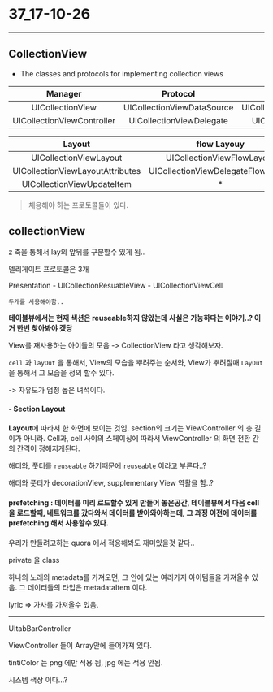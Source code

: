 # 37_17-10-26

---

## CollectionView

- The classes and protocols for implementing collection views <br>

	

| Manager |Protocol |Presentation | 
| :-----: | :-----: | :-----:|
| UICollectionView |UICollectionViewDataSource |  UICollectionReusableView|
| UICollectionViewController |  UICollectionViewDelegate | UICollectionViewCell|

| Layout | flow Layouy |
| :-----: | :-----: | 
| UICollectionViewLayout| UICollectionViewFlowLayout| 
|UICollectionViewLayoutAttributes | UICollectionViewDelegateFlowLayout|
| UICollectionViewUpdateItem | * |

> 채용해야 하는 프로토콜들이 있다.



 










## collectionView

z 축을 통해서 lay의 앞뒤를 구분할수 있게 됨..

델리게이트 프로토콜은 3개 

Presentation 
	- UICollectionResuableView
	- UICollectionViewCell

	두개를 사용해야함..
	
**테이블뷰에서는 현재 색션은 reuseable하지 않았는데 사실은 가능하다는 이야기..? 이거 한번 찾아봐야 겠당**

View를 재사용하는 아이들의 모음 -> CollectionView 라고 생각해보자.

`cell` 과 `layOut` 을 통해서, View의 모습을 뿌려주는 순서와, View가 뿌려질때 `LayOut` 을 통해서 그 모습을 정의 할수 있다. 

 -> 자유도가 엄청 높은 녀석이다.
 
 
 #### - Section Layout 
 
 **Layout**에 따라서 한 화면에 보이는 것임. section의 크기는 ViewController 의 총 길이가 아니라. Cell과, cell 사이의 스페이싱에 따라서 ViewController 의 화면 전환 간의 간격이 정해지게된다. 
 
 해더와, 풋터를 `reuseable` 하기때문에 `reuseable` 이라고 부른다..? 
 
 해더와 풋터가 decorationView, supplementary View 역활을 함..?



#### prefetching : 데이터를 미리 로드할수 있게 만들어 놓은공간, 테이블뷰에서 다음 cell을 로드할때, 네트워크를 갔다와서 데이터를 받아와야하는데, 그 과정 이전에 데이터를 prefetching 해서 사용할수 있다. 

우리가 만들려고하는 quora 에서 적용해봐도 재미있을것 같다..


private 을 class 

하나의 노래의 metadata를 가져오면, 그 안에 있는 여러가지 아이템들을 가져올수 있음. 그 데이터들의 타입은 metadataItem 이다.


lyric => 가사를 가져올수 있음.


---

UItabBarController 

ViewController 들이 Array안에 들어가져 있다.

tintiColor 는 png 에만 적용 됨, jpg 에는 적용 안됨.

시스템 색상 이다...?